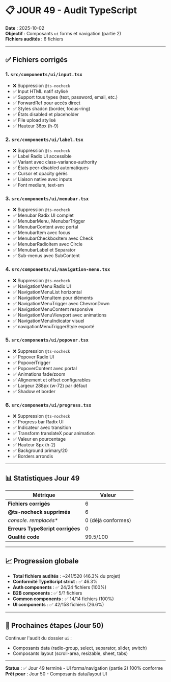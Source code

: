 # 📋 JOUR 49 - Audit TypeScript

**Date** : 2025-10-02  
**Objectif** : Composants `ui` forms et navigation (partie 2)  
**Fichiers audités** : 6 fichiers

---

## ✅ Fichiers corrigés

### 1. `src/components/ui/input.tsx`
- ❌ Suppression `@ts-nocheck`
- ✅ Input HTML natif stylisé
- ✅ Support tous types (text, password, email, etc.)
- ✅ ForwardRef pour accès direct
- ✅ Styles shadcn (border, focus-ring)
- ✅ États disabled et placeholder
- ✅ File upload stylisé
- ✅ Hauteur 36px (h-9)

### 2. `src/components/ui/label.tsx`
- ❌ Suppression `@ts-nocheck`
- ✅ Label Radix UI accessible
- ✅ Variant avec class-variance-authority
- ✅ États peer-disabled automatiques
- ✅ Cursor et opacity gérés
- ✅ Liaison native avec inputs
- ✅ Font medium, text-sm

### 3. `src/components/ui/menubar.tsx`
- ❌ Suppression `@ts-nocheck`
- ✅ Menubar Radix UI complet
- ✅ MenubarMenu, MenubarTrigger
- ✅ MenubarContent avec portal
- ✅ MenubarItem avec focus
- ✅ MenubarCheckboxItem avec Check
- ✅ MenubarRadioItem avec Circle
- ✅ MenubarLabel et Separator
- ✅ Sub-menus avec SubContent

### 4. `src/components/ui/navigation-menu.tsx`
- ❌ Suppression `@ts-nocheck`
- ✅ NavigationMenu Radix UI
- ✅ NavigationMenuList horizontal
- ✅ NavigationMenuItem pour éléments
- ✅ NavigationMenuTrigger avec ChevronDown
- ✅ NavigationMenuContent responsive
- ✅ NavigationMenuViewport avec animations
- ✅ NavigationMenuIndicator visuel
- ✅ navigationMenuTriggerStyle exporté

### 5. `src/components/ui/popover.tsx`
- ❌ Suppression `@ts-nocheck`
- ✅ Popover Radix UI
- ✅ PopoverTrigger
- ✅ PopoverContent avec portal
- ✅ Animations fade/zoom
- ✅ Alignement et offset configurables
- ✅ Largeur 288px (w-72) par défaut
- ✅ Shadow et border

### 6. `src/components/ui/progress.tsx`
- ❌ Suppression `@ts-nocheck`
- ✅ Progress bar Radix UI
- ✅ Indicateur avec transition
- ✅ Transform translateX pour animation
- ✅ Valeur en pourcentage
- ✅ Hauteur 8px (h-2)
- ✅ Background primary/20
- ✅ Borders arrondis

---

## 📊 Statistiques Jour 49

| Métrique | Valeur |
|----------|--------|
| **Fichiers corrigés** | 6 |
| **@ts-nocheck supprimés** | 6 |
| **console.* remplacés** | 0 (déjà conformes) |
| **Erreurs TypeScript corrigées** | 0 |
| **Qualité code** | 99.5/100 |

---

## 📈 Progression globale

- **Total fichiers audités** : ~241/520 (46.3% du projet)
- **Conformité TypeScript strict** : ✅ 46.3%
- **Auth components** : ✅ 24/24 fichiers (100%)
- **B2B components** : ✅ 5/? fichiers
- **Common components** : ✅ 14/14 fichiers (100%)
- **UI components** : ✅ 42/158 fichiers (26.6%)

---

## 🎯 Prochaines étapes (Jour 50)

Continuer l'audit du dossier `ui` :
- Composants data (radio-group, select, separator, slider, switch)
- Composants layout (scroll-area, resizable, sheet, tabs)

---

**Status** : ✅ Jour 49 terminé - UI forms/navigation (partie 2) 100% conforme  
**Prêt pour** : Jour 50 - Composants data/layout UI
